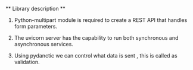 ** Library description **

1. Python-multipart module is required to create a REST API that handles form parameters.

2. The uvicorn server has the capability to run both synchronous and asynchronous services.

3. Using pydanctic we can control what data is sent , this is called as validation.